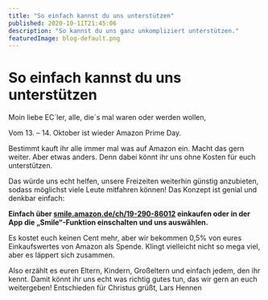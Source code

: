 ```yaml
---
title: "So einfach kannst du uns unterstützen"
published: 2020-10-11T21:45:06
description: "So kannst du uns ganz unkompliziert unterstützen."
featuredImage: blog-default.png
---
```


# So einfach kannst du uns unterstützen


Moin liebe EC´ler, alle, die´s mal waren oder werden wollen,

Vom 13. &#8211; 14. Oktober ist wieder Amazon Prime Day.

Bestimmt kauft ihr alle immer mal was auf Amazon ein. Macht das gern weiter. Aber etwas anders. Denn dabei könnt ihr uns ohne Kosten für euch unterstützen.

Das würde uns echt helfen, unsere Freizeiten weiterhin günstig anzubieten, sodass möglichst viele Leute mitfahren können! Das Konzept ist genial und denkbar einfach:

**Einfach über <a href="http://smile.amazon.de/ch/19-290-86012" data-type="URL" target="_blank" rel="noreferrer noopener">smile.amazon.de/ch/19-290-86012</a> einkaufen oder in der App die „Smile“-Funktion einschalten und uns auswählen.**

Es kostet euch keinen Cent mehr, aber wir bekommen 0,5% von eures Einkaufswertes von Amazon als Spende. Klingt vielleicht nicht so mega viel, aber es läppert sich zusammen.

Also erzählt es euren Eltern, Kindern, Großeltern und einfach jedem, den ihr kennt. Damit könnt ihr uns echt was richtig gutes tun, das wir gern an euch weitergeben!  Entschieden für Christus grüßt, Lars Hennen